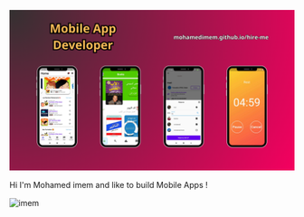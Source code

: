 ![apps](background_mobile.png)

Hi I'm Mohamed imem and like to build Mobile Apps !
<p><img align="center" src="https://github-readme-streak-stats.herokuapp.com/?user=mohamedimem&" alt="imem" /></p>
